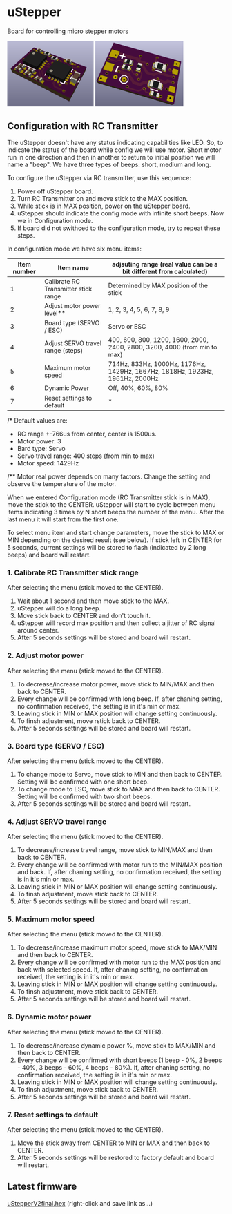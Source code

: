 # uStepper

Board for controlling micro stepper motors

<img src="Images/uStepperV2_top3D.png" width="200px">
<img src="Images/uStepperV2_bottom3D.png" width="204px">


## Configuration with RC Transmitter
The uStepper doesn't have any status indicating capabilities like LED. So, to indicate the status of the board while config we will use motor.
Short motor run in one direction and then in another to return to initial position we will name a "beep".
We have three types of beeps: short, medium and long.

To configure the uStepper via RC transmitter, use this sequence:
1. Power off uStepper board.
2. Turn RC Transmitter on and move stick to the MAX position.
3. While stick is in MAX position, power on the uStepper board.
4. uStepper should indicate the config mode with infinite short beeps. Now we in Configuration mode.
5. If board did not swithced to the configuration mode, try to repeat these steps.

In configuration mode we have six menu items:

| Item number | Item name | adjsuting range (real value can be a bit different from calculated)
| ------------ | ------------- | -------------
| 1 | Calibrate RC Transmitter stick range | Determined by MAX position of the stick
| 2 | Adjust motor power level** | 1, 2, 3, 4, 5, 6, 7, 8, 9
| 3 | Board type (SERVO / ESC) | Servo or ESC
| 4 | Adjust SERVO travel range (steps) | 400, 600, 800, 1200, 1600, 2000, 2400, 2800, 3200, 4000 (from min to max)
| 5 | Maximum motor speed | 714Hz, 833Hz, 1000Hz, 1176Hz, 1429Hz, 1667Hz, 1818Hz, 1923Hz, 1961Hz, 2000Hz
| 6 | Dynamic Power | Off, 40%, 60%, 80%
| 7 | Reset settings to default | *

/* Default values are: 
* RC range +-766us from center, center is 1500us.
* Motor power: 3 
* Bard type: Servo
* Servo travel range: 400 steps (from min to max)
* Motor speed: 1429Hz

/** Motor real power depends on many factors. Change the setting and observe the temperature of the motor. 

When we entered Configuration mode (RC Transmitter stick is in MAX), move the stick to the CENTER. 
uStepper will start to cycle between menu items indicating 3 times by N short beeps the number of the menu.
After the last menu it will start from the first one.

To select menu item and start change parameters, move the stick to MAX or MIN depending on the desired result (see below).
If stick left in CENTER for 5 seconds, current settings will be stored to flash (indicated by 2 long beeps) and board will restart.

### 1. Calibrate RC Transmitter stick range

After selecting the menu (stick moved to the CENTER).
1. Wait about 1 second and then move stick to the MAX.
2. uStepper will do a long beep.
3. Move stick back to CENTER and don't touch it.
4. uStepper will record max position and then collect a jitter of RC signal around center.
5. After 5 seconds settings will be stored and board will restart.
 
### 2. Adjust motor power

After selecting the menu (stick moved to the CENTER).
1. To decrease/increase motor power, move stick to MIN/MAX and then back to CENTER.
2. Every change will be confirmed with long beep. If, after chaning setting, no confirmation received, the setting is in it's min or max.
3. Leaving stick in MIN or MAX position will change setting continuously.
4. To finsh adjustment, move rstick back to CENTER.
5. After 5 seconds settings will be stored and board will restart.

### 3. Board type (SERVO / ESC)

After selecting the menu (stick moved to the CENTER).
1. To change mode to Servo, move stick to MIN and then back to CENTER. Setting will be confirmed with one short beep.
2. To change mode to ESC, move stick to MAX and then back to CENTER. Setting will be confirmed with two short beeps.
3. After 5 seconds settings will be stored and board will restart.

### 4. Adjust SERVO travel range

After selecting the menu (stick moved to the CENTER).
1. To decrease/increase travel range, move stick to MIN/MAX and then back to CENTER.
2. Every change will be confirmed with motor run to the MIN/MAX position and back. If, after chaning setting, no confirmation received, the setting is in it's min or max.
3. Leaving stick in MIN or MAX position will change setting continuously.
4. To finsh adjustment, move stick back to CENTER.
5. After 5 seconds settings will be stored and board will restart.
 
### 5. Maximum motor speed

After selecting the menu (stick moved to the CENTER).
1. To decrease/increase maximum motor speed, move stick to MAX/MIN and then back to CENTER.
2. Every change will be confirmed with motor run to the MAX position and back with selected speed. If, after chaning setting, no confirmation received, the setting is in it's min or max.
3. Leaving stick in MIN or MAX position will change setting continuously.
4. To finsh adjustment, move stick back to CENTER.
5. After 5 seconds settings will be stored and board will restart.

### 6. Dynamic motor power

After selecting the menu (stick moved to the CENTER).
1. To decrease/increase dynamic power %, move stick to MAX/MIN and then back to CENTER.
2. Every change will be confirmed with short beeps (1 beep - 0%, 2 beeps - 40%, 3 beeps - 60%, 4 beeps - 80%). If, after chaning setting, no confirmation received, the setting is in it's min or max.
3. Leaving stick in MIN or MAX position will change setting continuously.
4. To finsh adjustment, move stick back to CENTER.
5. After 5 seconds settings will be stored and board will restart.

### 7. Reset settings to default

After selecting the menu (stick moved to the CENTER).
1. Move the stick away from CENTER to MIN or MAX and then back to CENTER.
2. After 5 seconds settings will be restored to factory default and board will restart.

## Latest firmware
[uStepperV2final.hex](https://raw.githubusercontent.com/nppc/uStepper-support/master/uStepperV2final.hex) (right-click and save link as...)
